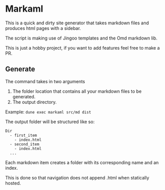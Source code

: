 # Markaml
This is a quick and dirty site generator that takes markdown files and produces html pages with a sidebar. 

The script is making use of Jingoo templates and the Omd markdown lib.

This is just a hobby project, if you want to add features feel free to make a PR.

## Generate

The command takes in two arguments
1. The folder location that contains all your markdown files to be generated.
2. The output directory.

Example: `dune exec markaml src/md dist`

The output folder will be structured like so:
```
Dir
  - first_item
    - index.html
  - second_item
    - index.html
  ...

```
Each markdown item creates a folder with its corresponding name and an index. 

This is done so that navigation does not append .html when statically hosted. 